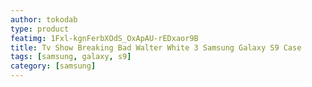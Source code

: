 ```yaml
---
author: tokodab
type: product
featimg: 1Fxl-kgnFerbXOdS_OxApAU-rEDxaor9B
title: Tv Show Breaking Bad Walter White 3 Samsung Galaxy S9 Case
tags: [samsung, galaxy, s9]
category: [samsung]
---
```


